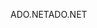 <span data-ttu-id="bbd5a-101">ADO.NET</span><span class="sxs-lookup"><span data-stu-id="bbd5a-101">ADO.NET</span></span>
